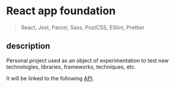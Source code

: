 # React app foundation

> React, Jest, Parcel, Sass, PostCSS, ESlint, Prettier

## description

Personal project used as an object of experimentation to test new technologies, libraries, frameworks, techniques, etc.

It will be linked to the following [API](https://github.com/josemartos/petprojectapi).
